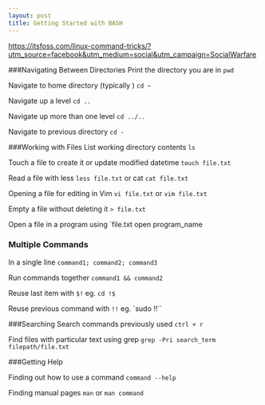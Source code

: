 ```yaml
---
layout: post
title: Getting Started with BASH
---
```


https://itsfoss.com/linux-command-tricks/?utm_source=facebook&utm_medium=social&utm_campaign=SocialWarfare

###Navigating Between Directories
Print the directory you are in `pwd`

Navigate to home directory (typically ) `cd ~`

Navigate up a level `cd ..`

Navigate up more than one level `cd ../..`

Navigate to previous directory `cd -`

###Working with Files
List working directory contents `ls`

Touch a file to create it or update modified datetime `touch file.txt`

Read a file with less `less file.txt` or cat `cat file.txt`

Opening a file for editing in Vim `vi file.txt` or `vim file.txt`

Empty a file without deleting it `> file.txt`

Open a file in a program using `file.txt open program_name

### Multiple Commands
In a single line `command1; command2; command3`

Run commands together `command1 && command2`

Reuse last item with `$!` eg. `cd !$`

Reuse previous command with `!!` eg. `sudo !!``

###Searching
Search commands previously used `ctrl + r`

Find files with particular text using grep `grep -Pri search_term filepath/file.txt`

###Getting Help

Finding out how to use a command `command --help`

Finding manual pages `man` or `man command`






